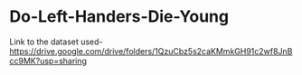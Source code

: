 # Do-Left-Handers-Die-Young

Link to the dataset used- https://drive.google.com/drive/folders/1QzuCbz5s2caKMmkGH91c2wf8JnBcc9MK?usp=sharing
